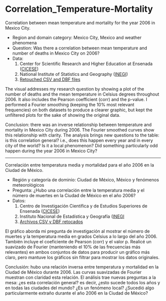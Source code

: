 # Correlation_Temperature-Mortality

Correlation between mean temperature and mortality for the year 2006 in Mexico City.

* Region and domain category: Mexico City, Mexico and weather phenomena
* Question: Was there a correlation between mean temperature and number of deaths in Mexico City on 2006?
* Data:
  1. Center for Scientific Research and Higher Education at Ensenada ([CICESE](http://clicom-mex.cicese.mx/))
  2. National Institute of Statistics and Geography ([INEGI](https://www.inegi.org.mx/programas/mortalidad/#Microdatos))
  3. [Retouched CSV and DBF files](https://drive.google.com/drive/folders/1zKCjSoLF6XIB8DNkU5aHYZayseJXv8dA?usp=sharing)
  
The visual addresses my research question by showing a plot of the number of deaths and the mean temperature in Celsius degrees throughout 2006. It also includes the Pearson coefficient (corr) and the p-value.
I performed a Fourier smoothing (keeping the 10% most relevant frequencies) on both datasets to produce a clearer graphic, but kept the unfiltered plots for the sake of showing the original data.

Conclusion: there was an inverse relationship between temperature and mortality in Mexico City during 2006. The Fourier smoothed curves show this relationship with clarity.
The analysis brings new questions to the table: is this correlation general? i.e., does this happen every year and in every city of the world? Is it a local phenomenon? Did something particularly odd happen during the year 2006 in Mexico City?
_________________________________________________________________________________________________________________
Correlación entre temperatura media y mortalidad para el año 2006 en la Ciudad de México.

* Región y categoría de dominio: Ciudad de México, México y fenómenos meteorológicos
* Pregunta: ¿Hubo una correlación entre la temperatura media y el número de muertes en la Ciudad de México en el año 2006?
* Datos:
  1. Centro de Investigación Científica y de Estudios Superiores de Ensenada ([CICESE](http://clicom-mex.cicese.mx/))
  2. Instituto Nacional de Estadística y Geografía ([INEGI](https://www.inegi.org.mx/programas/mortalidad/#Microdatos)
  3. [Archivos CSV y DBF retocados](https://drive.google.com/drive/folders/1zKCjSoLF6XIB8DNkU5aHYZayseJXv8dA?usp=sharing)
  
El gráfico aborda mi pregunta de investigación al mostrar el número de muertes y la temperatura media en grados Celsius a lo largo del año 2006. También incluye el coeficiente de Pearson (corr) y el valor p.
Realicé un suavizado de Fourier (manteniendo el 10% de las frecuencias más relevantes) en ambos conjuntos de datos para producir un gráfico más claro, pero mantuve los gráficos sin filtrar para mostrar los datos originales.

Conclusión: hubo una relación inversa entre temperatura y mortalidad en la Ciudad de México durante 2006. Las curvas suavizadas de Fourier muestran con claridad esta relación.
El análisis trae nuevas preguntas a la mesa: ¿es esta correlación general? es decir, ¿esto sucede todos los años y en todas las ciudades del mundo? ¿Es un fenómeno local? ¿Sucedió algo particularmente extraño durante el año 2006 en la Ciudad de México?
